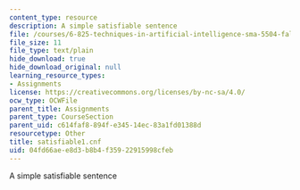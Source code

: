 ```yaml
---
content_type: resource
description: A simple satisfiable sentence
file: /courses/6-825-techniques-in-artificial-intelligence-sma-5504-fall-2002/04fd66aee8d3b8b4f35922915998cfeb_satisfiable1.cnf
file_size: 11
file_type: text/plain
hide_download: true
hide_download_original: null
learning_resource_types:
- Assignments
license: https://creativecommons.org/licenses/by-nc-sa/4.0/
ocw_type: OCWFile
parent_title: Assignments
parent_type: CourseSection
parent_uid: c614faf8-894f-e345-14ec-83a1fd01388d
resourcetype: Other
title: satisfiable1.cnf
uid: 04fd66ae-e8d3-b8b4-f359-22915998cfeb
---
```

A simple satisfiable sentence